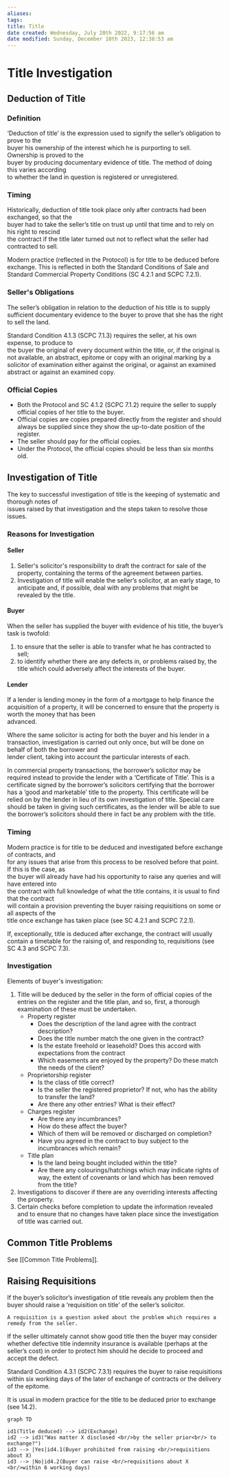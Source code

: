 ```yaml
---
aliases: 
tags: 
title: Title
date created: Wednesday, July 20th 2022, 9:17:56 am
date modified: Sunday, December 10th 2023, 12:38:53 am
---
```


# Title Investigation

## Deduction of Title

### Definition

‘Deduction of title’ is the expression used to signify the seller’s obligation to prove to the  
buyer his ownership of the interest which he is purporting to sell. Ownership is proved to the  
buyer by producing documentary evidence of title. The method of doing this varies according  
to whether the land in question is registered or unregistered.

### Timing

Historically, deduction of title took place only after contracts had been exchanged, so that the  
buyer had to take the seller’s title on trust up until that time and to rely on his right to rescind  
the contract if the title later turned out not to reflect what the seller had contracted to sell.

Modern practice (reflected in the Protocol) is for title to be deduced before exchange. This is reflected in both the Standard Conditions of Sale and Standard Commercial Property Conditions (SC 4.2.1 and SCPC 7.2.1).

### Seller's Obligations

The seller’s obligation in relation to the deduction of his title is to supply sufficient documentary evidence to the buyer to prove that she has the right to sell the land.

Standard Condition 4.1.3 (SCPC 7.1.3) requires the seller, at his own expense, to produce to  
the buyer the original of every document within the title, or, if the original is not available, an abstract, epitome or copy with an original marking by a solicitor of examination either against the original, or against an examined abstract or against an examined copy.

### Official Copies

- Both the Protocol and SC 4.1.2 (SCPC 7.1.2) require the seller to supply official copies of her title to the buyer.
- Official copies are copies prepared directly from the register and should always be supplied since they show the up-to-date position of the register.
- The seller should pay for the official copies.
- Under the Protocol, the official copies should be less than six months old.

## Investigation of Title

The key to successful investigation of title is the keeping of systematic and thorough notes of  
issues raised by that investigation and the steps taken to resolve those issues.

### Reasons for Investigation

#### Seller

1. Seller's solicitor's responsibility to draft the contract for sale of the property, containing the terms of the agreement between parties.
2. Investigation of title will enable the seller’s solicitor, at an early stage, to anticipate and, if possible, deal with any problems that might be revealed by the title.

#### Buyer

When the seller has supplied the buyer with evidence of his title, the buyer’s task is twofold:

1. to ensure that the seller is able to transfer what he has contracted to sell;
2. to identify whether there are any defects in, or problems raised by, the title which could adversely affect the interests of the buyer.

#### Lender

If a lender is lending money in the form of a mortgage to help finance the acquisition of a property, it will be concerned to ensure that the property is worth the money that has been  
advanced.

Where the same solicitor is acting for both the buyer and his lender in a transaction, investigation is carried out only once, but will be done on behalf of both the borrower and  
lender client, taking into account the particular interests of each.

In commercial property transactions, the borrower’s solicitor may be required instead to provide the lender with a ‘Certificate of Title’. This is a certificate signed by the borrower’s solicitors certifying that the borrower has a ‘good and marketable’ title to the property. This certificate will be relied on by the lender in lieu of its own investigation of title. Special care should be taken in giving such certificates, as the lender will be able to sue the borrower’s solicitors should there in fact be any problem with the title.

### Timing

Modern practice is for title to be deduced and investigated before exchange of contracts, and  
for any issues that arise from this process to be resolved before that point. If this is the case, as  
the buyer will already have had his opportunity to raise any queries and will have entered into  
the contract with full knowledge of what the title contains, it is usual to find that the contract  
will contain a provision preventing the buyer raising requisitions on some or all aspects of the  
title once exchange has taken place (see SC 4.2.1 and SCPC 7.2.1).

If, exceptionally, title is deduced after exchange, the contract will usually contain a timetable for the raising of, and responding to, requisitions (see SC 4.3 and SCPC 7.3).

### Investigation

Elements of buyer's investigation:

1. Title will be deduced by the seller in the form of official copies of the entries on the register and the title plan, and so, first, a thorough examination of these must be undertaken.
	- Property register
		- Does the description of the land agree with the contract description?
		- Does the title number match the one given in the contract?
		- Is the estate freehold or leasehold? Does this accord with expectations from the contract
		- Which easements are enjoyed by the property? Do these match the needs of the client?
	- Proprietorship register
		- Is the class of title correct?
		- Is the seller the registered proprietor? If not, who has the ability to transfer the land?
		- Are there any other entries? What is their effect?
	- Charges register
		- Are there any incumbrances?
		- How do these affect the buyer?
		- Which of them will be removed or discharged on completion?
		- Have you agreed in the contract to buy subject to the incumbrances which remain?
	- Title plan
		- Is the land being bought included within the title?
		- Are there any colourings/hatchings which may indicate rights of way, the extent of covenants or land which has been removed from the title?
2. Investigations to discover if there are any overriding interests affecting the property.
3. Certain checks before completion to update the information revealed and to ensure that no changes have taken place since the investigation of title was carried out.

## Common Title Problems

See [[Common Title Problems]].

## Raising Requisitions

If the buyer’s solicitor’s investigation of title reveals any problem then the buyer should raise a ‘requisition on title’ of the seller’s solicitor.

```ad-defn
A requisition is a question asked about the problem which requires a remedy from the seller.
```

If the seller ultimately cannot show good title then the buyer may consider whether defective title indemnity insurance is available (perhaps at the seller’s cost) in order to protect him should he decide to proceed and accept the defect.

Standard Condition 4.3.1 (SCPC 7.3.1) requires the buyer to raise requisitions within six working days of the later of exchange of contracts or the delivery of the epitome.

It is usual in modern practice for the title to be deduced prior to exchange (see 14.2).

```mermaid
graph TD

id1(Title deduced) --> id2(Exchange)
id2 --> id3("Was matter X disclosed <br/>by the seller prior<br/> to exchange?")
id3 --> |Yes|id4.1(Buyer prohibited from raising <br/>requisitions about X)
id3 --> |No|id4.2(Buyer can raise <br/>requisitions about X <br/>within 6 working days)

```
